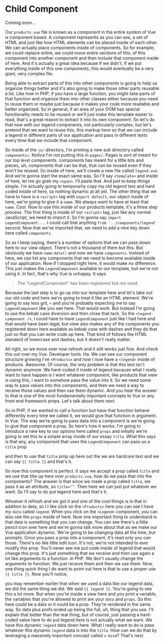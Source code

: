 # Child Component

Coming soon...

Our `products.vue` file is known as a component in the entire system of Vue is
component based. A component represents as you can see, a set of HTML and just like
how HTML elements can be placed inside of each other. We can actually place
components inside of components. So for example, we could replace entire, we could
move entire sections of this, of this component into another component and then
include that component inside of here. And it's actually a great idea because if we
didn't, if we put everything inside of this one components, this would eventually be
a very giant, very complex file.

Being able to extract parts of this into other components is going to help us
organize things better and it's also going to make those other parts reusable a lot.
Like how in PHP, if you have a large function, you might take parts of that function
and organize them into other classes either because you need to reuse them or maybe
just because it makes your code more readable and better organized. So in general, if
an area of your DOM has special functionality needs to be reused or we'll just make
this template easier to read, that's a great reason to extract it into its own
component. So let's do that now with our legend components, not particularly complex,
but let's pretend that we want to reuse this, this markup here so that we can include
a legend in different parts of our application and pass in different texts every time
that we include that component.

So inside of the `js/` directory, I'm printing a new sub directory called `components/`.
Notice I'm not putting this in `pages/`. Pages is sort of meant for our top level
components. components has meant for a little bits and pieces, uh, components that
can be that, that can be reused even if they won't be reused. So inside of here,
we'll create a new file called `legend.vue`. And we're gonna start the exact same
way. So I'll say `<template>` and inside of here, let me go grab my `<span>`. I'll paste
that. And just to keep things simple. I'm actually going to temporarily copy my old
legend text and hard coded inside of here, so nothing dynamic at all yet. The other
thing that we have to have is a `<script>` tag with `export default`, our object
inside of here, we're going to give it a `name`. We always want to have at least that
`name`. Cool. Now to use this inside of our products template, it's a three step
process. The first thing is inside of our `<script>` tag, just like any normal
JavaScript, we need to import it. So I'm gonna say `import LegendComponent...`. I could
call that anything `from '../components/legend'` second. Now that we've imported that,
we need to add a new key down here called `components`.

So as I keep saying, there's a number of options that we can pass down here to our
view object. There's not a thousand of them but this. But obviously we have `name`
`data()` and now we have `components`. Instead of here, we can list any components that we
need to become available inside of our application. Now if I stopped right here, it
would make no difference. This just makes the `LegendComponent` available to our
template, but we're not using it. In fact, that's why Vue is unhappy. It says 

> The "LegendComponent" has been registered but not used.

Because the last step is to go up into our template here and let's take out our old
code and here we're going to treat it like an HTML element. We're going to say less
grit, `<` and you're probably expecting me to say `LegendComponent` like you
see here. That would work. But instead I'm going to use the kebab case diversion and
then close that tack. So the `<legend-component />`, I could have to have `LegendComponent`
just like I had here and that would have been legal, but view also makes any of the
components you registered down here available as kebab case with dashes and they do
that just so that you can write code up here. That kind of follows the HTML standard
of lowercase and dashes, but it doesn't really matter.

All right, so we move over now refresh and it still works just fine. And check this
out over my Vue. Developer tools. Ha. We can see our component structure growing
I've `<Products>` and now I now have a `<legend>` inside of products. Awesome. Of course, the
only problem is that this text isn't dynamic anymore. We hard-coded it inside of
legend because what I really want to have happen is I want whatever component, like
products that view is using this, I want to somehow pass the value into it. So we
need some way to pass values into this components, and then we need a way to receive
those values and then use them dynamic. And you hear the answer to that is one of the
most fundamentally important concepts to Vue or any front end framework props. Let's
talk about them next.

So in PHP, if we wanted to call a function but have that function behave differently
every time we called it, we would give that function in argument. In Vue. The way
we're going to pass data into a component is we're going to give that component a
prop. So here's how it works. I'm going to introduce a new key to our options here
called `props` and initially we're going to set this to a simple array inside of our
essay `title`. What this says is that any, any component that uses the `LegendComponent`
can pass us a `title` prop

and then
to use that `title` prop up here out the we are hardcore text and we can say `{{ title }}`
and that's it.

So now this component is perfect. It says we accept a prop called `title` and we use
that title up here over `products.vue`, how do we pass that into the components?
The answer is that since we made a prop called `title`, we pass it as an attribute, so
`title=""`. Then here we can just put whatever we want. So I'll say to do put
legend here and that's it.

Whoever it refresh and we got it and one of the cool things is is that in addition to
data, so I I like click on the `<Products>` here you can see I have my `data` called
`legend`. When you click on the `<Legend>` component, you can also see the `props` inside
of here. Now one important thing to understand is that data is something that you can
change. You can see there's a little pencil icon over here and we're gonna talk more
about that as we make our Vue application dynamic. We're going to be changing data
all the time, but prompts. Once you pass a prop into a component, it's read only you
can those. There's no like little edit icon. It's not, we're not intended to ever
modify this prop. You'll never see me put code inside of legend that would change
this prop. It's just something that we receive and then use again a lot like
arguments to a function. In PHP. We don't usually change the arguments to function.
We just receive them and then we use them. Now, one thing quick thing I do want to
point out here is that to use a proper use `{{ title }}`. Now you'll notice,

you may remember earlier that when we used a data like our legend data, we did the
same thing we did. We said `{{ legend }}`. You're going to see this a lot more.
But when you're inside a view here and you print a variable, the variables that
you're allowed to print are your `data` and `props`. So this here could be a data or it
could be a prop. They're rendered in the same way. So data plus profs ended up being
the full, uh, thing that you use. I'll explain that better than the real thing, but
of course, just passing a hard-coded value here to do put legend here is not actually
what we want. We have this dynamic `legend` data down here. What I really want to do is
pass whatever this dynamic `legend` data is into the `title`. How can we do that by
leveraging a massively important concept called `v-bind`? That's next.

